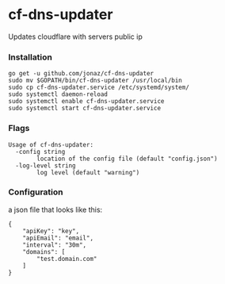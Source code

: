 # cf-dns-updater
Updates cloudflare with servers public ip

### Installation

```
go get -u github.com/jonaz/cf-dns-updater
sudo mv $GOPATH/bin/cf-dns-updater /usr/local/bin
sudo cp cf-dns-updater.service /etc/systemd/system/
sudo systemctl daemon-reload
sudo systemctl enable cf-dns-updater.service
sudo systemctl start cf-dns-updater.service
```

### Flags

```
Usage of cf-dns-updater:
  -config string
    	location of the config file (default "config.json")
  -log-level string
    	log level (default "warning")
```


### Configuration
a json file that looks like this:

```
{
    "apiKey": "key",
    "apiEmail": "email",
	"interval": "30m",
    "domains": [
        "test.domain.com"
    ]
}

```
